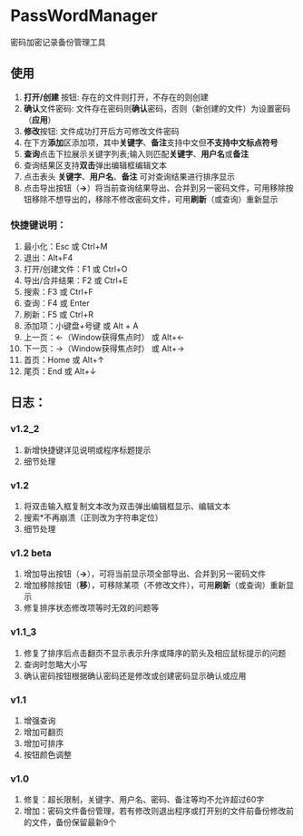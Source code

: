 # PassWordManager
密码加密记录备份管理工具

## 使用
1. **打开/创建** 按钮: 存在的文件则打开，不存在的则创建
2. **确认**文件密码: 文件存在密码则**确认**密码，否则（新创建的文件）为设置密码（**应用**）
3. **修改**按钮: 文件成功打开后方可修改文件密码
4. 在下方**添加**区添加项，其中**关键字**、**备注**支持中文但**不支持中文标点符号**
5. **查询**点击下拉展示关键字列表;输入则匹配**关键字**、**用户名**或**备注**
6. 查询结果区支持**双击**弹出编辑框编辑文本
7. 点击表头 **关键字**、**用户名**、**备注** 可对查询结果进行排序显示
8. 点击导出按钮（**->**）将当前查询结果导出、合并到另一密码文件，可用移除按钮移除不想导出的，移除不修改密码文件，可用**刷新**（或查询）重新显示

### 快捷键说明：

1.  最小化：Esc 或 Ctrl+M
2.  退出：Alt+F4
3.  打开/创建文件：F1 或 Ctrl+O
4.  导出/合并结果：F2 或 Ctrl+E
5.  搜索：F3 或 Ctrl+F
6.  查询：F4 或 Enter
7.  刷新：F5 或 Ctrl+R
8.  添加项：小键盘+号键 或 Alt + A
9.  上一页：←（Window获得焦点时） 或 Alt+←
10. 下一页：→（Window获得焦点时） 或 Alt+→
11. 首页：Home 或 Alt+↑
12. 尾页：End 或 Alt+↓

## 日志：
### v1.2_2
1. 新增快捷键详见说明或程序标题提示
2. 细节处理
### v1.2
1. 将双击输入框复制文本改为双击弹出编辑框显示、编辑文本
2. 搜索*不再崩溃（正则改为字符串定位）
3. 细节处理
### v1.2 beta
1. 增加导出按钮（**->**），可将当前显示项全部导出、合并到另一密码文件
2. 增加移除按钮（**移**），可移除某项（不修改文件），可用**刷新**（或查询）重新显示
3. 修复排序状态修改项等时无效的问题等
### v1.1_3
1. 修复了排序后点击翻页不显示表示升序或降序的箭头及相应鼠标提示的问题
2. 查询时忽略大小写
3. 确认密码按钮根据确认密码还是修改或创建密码显示确认或应用
### v1.1
1.  增强查询
2.  增加可翻页
3.  增加可排序
4. 按钮颜色调整
### v1.0
1. 修复：超长限制，关键字、用户名、密码、备注等均不允许超过60字
2. 增加：密码文件备份管理，若有修改则退出程序或打开别的文件前备份修改前的文件，备份保留最新9个
